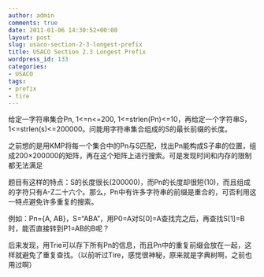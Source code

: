 ```yaml
---
author: admin
comments: true
date: 2011-01-06 14:30:52+00:00
layout: post
slug: usaco-section-2-3-longest-prefix
title: USACO Section 2.3 Longest Prefix
wordpress_id: 133
categories:
- USACO
tags:
- prefix
- tire
---
```


给定一字符串集合Pn, 1<=n<=200, 1<=strlen(Pn)<=10，再给定一个字符串S，1<=strlen(s)<=200000。问能用字符串集合组成的S的最长前缀的长度。

 

之前想的是用KMP将每一个集合中的Pn与S匹配，找出Pn能构成S子串的位置，组成200×200000的矩阵，再在这个矩阵上进行搜索。可是发现时间和内存的限制都无法满足

 

题目有这样的特点：S的长度很长(200000)，而Pn的长度却很短(10)，而且组成的字符只有A-Z二十六个。那么，Pn中有许多字符串的前缀是重合的，可否利用这一特点避免许多重复的搜索。

 

例如：Pn={A, AB}，S=“ABA”，用P0=A对S[0]=A查找完之后，再查找S[1]=B时，能否直接转到P1=AB的B呢？

 

后来发现，用Trie可以存下所有Pn的信息，而且Pn中的重复前缀会放在一起，这样就避免了重复查找。（以前听过Tire，感觉很神秘，原来就是字典树啊，之前也用过啊）
